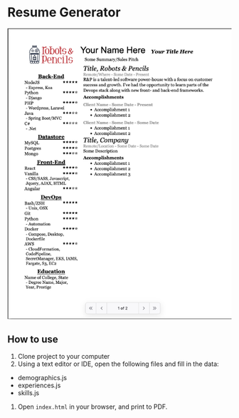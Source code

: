 # Resume Generator

![Preview](./preview.png)

## How to use

1. Clone project to your computer
1. Using a text editor or IDE, open the following files and fill in the data:
- demographics.js
- experiences.js
- skills.js
1. Open `index.html` in your browser, and print to PDF.
